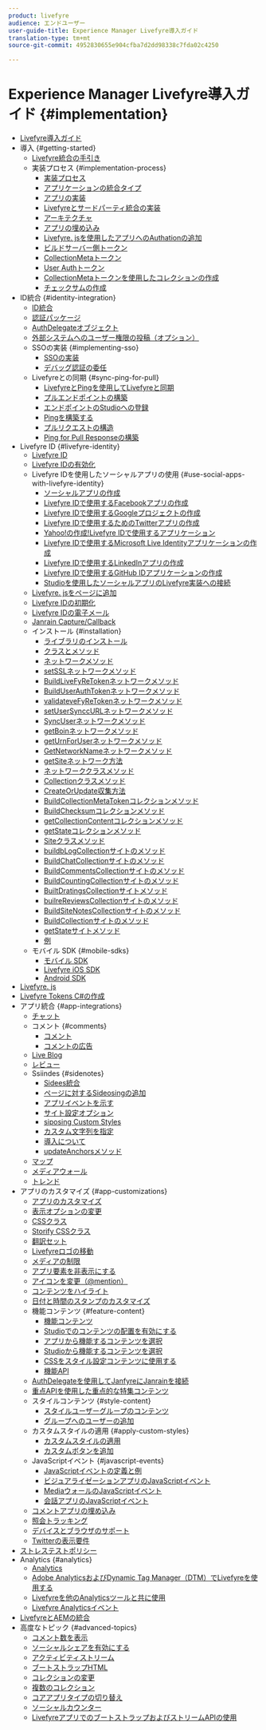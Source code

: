 ```yaml
---
product: livefyre
audience: エンドユーザー
user-guide-title: Experience Manager Livefyre導入ガイド
translation-type: tm+mt
source-git-commit: 4952830655e904cfba7d2dd98338c7fda02c4250

---
```



# Experience Manager Livefyre導入ガイド {#implementation}

+ [Livefyre導入ガイド](home.md)
+ 導入 {#getting-started}
   + [Livefyre統合の手引き](c-getting-started/c-getting-started.md)
   + 実装プロセス {#implementation-process}
      + [実装プロセス](c-getting-started/c-implementation-process/c-implementation-process.md)
      + [アプリケーションの統合タイプ](c-getting-started/c-implementation-process/c-app-integration-types.md)
      + [アプリの実装](c-getting-started/designer-app-implementation.md)
      + [Livefyreとサードパーティ統合の実装](c-app-integrations/implement-livefyre-3rd-party.md)
      + [アーキテクチャ](c-getting-started/c-implementation-process/c-architecture.md)
      + [アプリの埋め込み](c-getting-started/c-implementation-process/c-using-livefyre.js-to-create-customize-and-use-apps-on-your-site.md)
      + [Livefyre. jsを使用したアプリへのAuthationの追加](c-getting-started/c-implementation-process/c-add-authetication-to-an-app-using-livefyre.js.md)
      + [ビルドサーバー側トークン](c-getting-started/c-implementation-process/c-build-server-side-tokens.md)
      + [CollectionMetaトークン](c-getting-started/c-implementation-process/c-collectionmeta-tokent.md)
      + [User Authトークン](c-getting-started/c-implementation-process/c-user-auth-token.md)
      + [CollectionMetaトークンを使用したコレクションの作成](t-create-a-collectionmeta-token.md)
      + [チェックサムの作成](c-creating-a-checksum.md)
+ ID統合 {#identity-integration}
   + [ID統合](t-about-identity-integration/t-about-identity-integration.md)
   + [認証パッケージ](t-about-identity-integration/c-authorization-package.md)
   + [AuthDelegateオブジェクト](t-about-identity-integration/c-building-an-auth-delegate.md)
   + [外部システムへのユーザー権限の投稿（オプション）](t-about-identity-integration/c-posting-user-permissions-to-external-systems.md)
   + SSOの実装 {#implementing-sso}
      + [SSOの実装](t-about-identity-integration/c-implementing-sso/c-implementing-sso.md)
      + [デバッグ認証の委任](t-about-identity-integration/c-implementing-sso/c-debugging-auth.md)
   + Livefyreとの同期 {#sync-ping-for-pull}
      + [LivefyreとPingを使用してLivefyreと同期](t-about-identity-integration/t-sync-with-livefyre-using-ping-for-pull/t-sync-with-livefyre-using-ping-for-pull.md)
      + [プルエンドポイントの構築](t-about-identity-integration/t-sync-with-livefyre-using-ping-for-pull/t-build-the-pull-endpoint.md)
      + [エンドポイントのStudioへの登録](t-about-identity-integration/t-sync-with-livefyre-using-ping-for-pull/c-register-the-endpoint-with-studio.md)
      + [Pingを構築する](t-about-identity-integration/t-sync-with-livefyre-using-ping-for-pull/t-build-the-ping.md)
      + [プルリクエストの構造](t-about-identity-integration/t-sync-with-livefyre-using-ping-for-pull/t-pull-request-structure.md)
      + [Ping for Pull Responseの構築](t-about-identity-integration/t-sync-with-livefyre-using-ping-for-pull/c-build-the-ping-for-pull-response.md)
+ Livefyre ID {#livefyre-identity}
   + [Livefyre ID](c-livefyre-identity-comp/c-livefyre-identity-comp.md)
   + [Livefyre IDの有効化](c-livefyre-identity-comp/t-enable-livefyre-identity.md)
   + Livefyre IDを使用したソーシャルアプリの使用 {#use-social-apps-with-livefyre-identity}
      + [ソーシャルアプリの作成](c-livefyre-identity-comp/t-create-your-social-apps.md)
      + [Livefyre IDで使用するFacebookアプリの作成](c-livefyre-identity-comp/t-create-a-facebook-app-for-use-with-livefyre-identity.md)
      + [Livefyre IDで使用するGoogleプロジェクトの作成](c-livefyre-identity-comp/t-create-a-google-project-for-use-with-livefyre-identity.md)
      + [Livefyre IDで使用するためのTwitterアプリの作成](c-livefyre-identity-comp/t-create-a-twitter-app-for-use-with-livefyre-identity.md)
      + [Yahoo!の作成!Livefyre IDで使用するアプリケーション](c-livefyre-identity-comp/t-create-a-yahoo-app-for-use-with-livefyre-identity.md)
      + [Livefyre IDで使用するMicrosoft Live Identityアプリケーションの作成](c-livefyre-identity-comp/t-create-a-microsoft-live-id-app-for-use-with-livefyre-identity.md)
      + [Livefyre IDで使用するLinkedInアプリの作成](c-livefyre-identity-comp/t-create-a-linkedin-app-for-use-with-livefyre-identity.md)
      + [Livefyre IDで使用するGitHub IDアプリケーションの作成](c-livefyre-identity-comp/c-create-a-github-identity.md)
      + [Studioを使用したソーシャルアプリのLivefyre実装への接続](c-livefyre-identity-comp/t-using-studio-to-connect-your-social-apps-to-your-livefyre-implementation.md)
   + [Livefyre. jsをページに追加](c-livefyre-identity-comp/t-add-livefyre.js-to-the-page.md)
   + [Livefyre IDの初期化](c-livefyre-identity-comp/t-initialize-livefyre-identity.md)
   + [Livefyre IDの電子メール](c-livefyre-identity-comp/c-emails-for-livefyre-identity.md)
   + [Janrain Capture/Callback](c-livefyre-identity-comp/c-janrain-capture-backplane-comp.md)
   + インストール {#installation}
      + [ライブラリのインストール](c-installing-libraries/c-installing-libraries.md)
      + [クラスとメソッド](c-installing-libraries/c-methods-livefyre.md)
      + [ネットワークメソッド](c-installing-libraries/c-network-methods.md)
      + [setSSLネットワークメソッド](c-installing-libraries/r-setssl-method.md)
      + [BuildLiveFyReTokenネットワークメソッド](c-installing-libraries/r-buildlivefyretoken-method.md)
      + [BuildUserAuthTokenネットワークメソッド](c-installing-libraries/r-builduserauthtoken-method.md)
      + [validateveFyReTokenネットワークメソッド](c-installing-libraries/c-validatelivefyretoken-network-method.md)
      + [setUserSynccURLネットワークメソッド](c-installing-libraries/r-setusersyncurl-method.md)
      + [SyncUserネットワークメソッド](c-installing-libraries/r-syncuser-method.md)
      + [getBoinネットワークメソッド](c-installing-libraries/r-geturn-method.md)
      + [getUrnForUserネットワークメソッド](c-installing-libraries/r-geturnforuser-method.md)
      + [GetNetworkNameネットワークメソッド](c-installing-libraries/r-getnetworkname-method.md)
      + [getSiteネットワーク方法](c-installing-libraries/r-getsite-method.md)
      + [ネットワーククラスメソッド](c-installing-libraries/c-network-class-methods.md)
      + [Collectionクラスメソッド](c-installing-libraries/c-collection-methods.md)
      + [CreateOrUpdate収集方法](c-installing-libraries/r-createorupdate-collection-method.md)
      + [BuildCollectionMetaTokenコレクションメソッド](c-installing-libraries/r-buildcollectionmetatoken-collection-method.md)
      + [BuildChecksumコレクションメソッド](c-installing-libraries/r-buildchecksum-collection-method.md)
      + [getCollectionContentコレクションメソッド](c-installing-libraries/t-getcollectioncontent-collection-method.md)
      + [getStateコレクションメソッド](c-installing-libraries/r-geturn-collection-method.md)
      + [Siteクラスメソッド](c-installing-libraries/c-site-methods.md)
      + [buildbLogCollectionサイトのメソッド](c-installing-libraries/r-buildblogcollection-site-method.md)
      + [BuildChatCollectionサイトのメソッド](c-installing-libraries/r-buildchatcollection-site-method.md)
      + [BuildCommentsCollectionサイトのメソッド](c-installing-libraries/r-buildcommentscollection-site-method.md)
      + [BuildCountingCollectionサイトのメソッド](c-installing-libraries/r-buildcountingcollection-site-method.md)
      + [BuiltDratingsCollectionサイトメソッド](c-installing-libraries/r-buildratingscollection-site-method.md)
      + [builreReviewsCollectionサイトのメソッド](c-installing-libraries/r-buildreviewscollection-site-method.md)
      + [BuildSiteNotesCollectionサイトのメソッド](c-installing-libraries/r-buildsitenotescollection-site-method.md)
      + [BuildCollectionサイトのメソッド](c-installing-libraries/r-buildcollection-site-method.md)
      + [getStateサイトメソッド](c-installing-libraries/r-geturn-site-method.md)
      + [例](c-installing-libraries/c-libraries-examples.md)
   + モバイル SDK {#mobile-sdks}
      + [モバイル SDK](c-mobile-sdks/c-mobile-sdks.md)
      + [Livefyre iOS SDK](c-mobile-sdks/c-livefyre-ios-sdk.md)
      + [Android SDK](c-mobile-sdks/c-android-sdk.md)
+ [Livefyre. js](c-livefyre.js.md)
+ [Livefyre Tokens C#の作成](c-creating-livefyre-tokens-c-.md)
+ アプリ統合 {#app-integrations}
   + [チャット](c-app-integrations/c-app-integratios-chat.md)
   + コメント {#comments}
      + [コメント](c-app-integrations/c-comments-integration/c-comments-integration.md)
      + [コメントの広告](c-app-integrations/c-comments-integration/c-ads-in-comments-integration.md)
   + [Live Blog](c-app-integrations/c-live-blog-integration.md)
   + [レビュー](c-app-integrations/c-reviews-integration.md)
   + Ssiindes {#sidenotes}
      + [Sidees統合](c-app-integrations/c-sidenotes-integration/r-sidenotes-integration.md)
      + [ページに対するSideosingの追加](c-app-integrations/c-sidenotes-integration/r-adding-sidenotes-to-a-page.md)
      + [アプリイベントを示す](c-app-integrations/c-sidenotes-integration/r-app-events.md)
      + [サイト設定オプション](c-app-integrations/c-sidenotes-integration/r-configuration-options.md)
      + [siposing Custom Styles](c-app-integrations/c-sidenotes-integration/r-custom-styles.md)
      + [カスタム文字列を指定](c-app-integrations/c-sidenotes-integration/r-custom-strings.md)
      + [導入について](c-app-integrations/c-sidenotes-integration/r-sidenotes-implementation.md)
      + [updateAnchorsメソッド](c-app-integrations/c-sidenotes-integration/update-anchors-method.md)
   + [マップ](c-app-integrations/c-map-integration.md)
   + [メディアウォール](c-app-integrations/c-media-wall-integration.md)
   + [トレンド](c-app-integrations/c-trending-integration.md)
+ アプリのカスタマイズ {#app-customizations}
   + [アプリのカスタマイズ](c-app-customizations/c-app-customizations.md)
   + [表示オプションの変更](c-app-customizations/c-change-display-options.md)
   + [CSSクラス](c-app-customizations/c-css-classes.md)
   + [Storify CSSクラス](c-app-customizations/c-storify-css-classes.md)
   + [翻訳セット](c-app-customizations/c-translation-sets.md)
   + [Livefyreロゴの移動](c-app-customizations/c-move-the-livefyre-logo.md)
   + [メディアの制限](c-app-customizations/c-restrict-media.md)
   + [アプリ要素を非表示にする](c-app-customizations/c-hide-app-elements.md)
   + [アイコンを変更（@mention）](c-app-customizations/c-change-mention-icon.md)
   + [コンテンツをハイライト](c-app-customizations/c-highlight-content.md)
   + [日付と時間のスタンプのカスタマイズ](c-app-customizations/c-date-time-stamp.md)
   + 機能コンテンツ {#feature-content}
      + [機能コンテンツ](c-app-customizations/t-feature-content.md)
      + [Studioでのコンテンツの配置を有効にする](c-app-customizations/t-enable-featuring-content-in-studio.md)
      + [アプリから機能するコンテンツを選択](c-app-customizations/t-select-content-to-feature.md)
      + [Studioから機能するコンテンツを選択](c-app-customizations/t-select-content-to-feature-from-studio.md)
      + [CSSをスタイル設定コンテンツに使用する](c-app-customizations/c-use-css-to-style-featured-content.md)
      + [機能API](c-app-customizations/c-feature-apis.md)
   + [AuthDelegateを使用してJanfyreにJanrainを接続](c-app-customizations/c-connecting-janrain-to-livefyre-using-authdelegate.md)
   + [重点APIを使用した重点的な特集コンテンツ](c-app-customizations/c-aggregated-featured-content-using-the-featured-apis.md)
   + スタイルコンテンツ {#style-content}
      + [スタイルユーザーグループのコンテンツ](c-app-customizations/c-style-user-group-content.md)
      + [グループへのユーザーの追加](c-app-customizations/c-adding-users-to-groups.md)
   + カスタムスタイルの適用 {#apply-custom-styles}
      + [カスタムスタイルの適用](c-app-customizations/c-applying-custom-styles-.md)
      + [カスタムボタンを追加](c-app-customizations/t-add-custom-buttons.md)
   + JavaScriptイベント {#javascript-events}
      + [JavaScriptイベントの定義と例](c-app-customizations/c-javascript-events.md)
      + [ビジュアライゼーションアプリのJavaScriptイベント](c-app-customizations/c-javascript-events-for-visualization-apps.md)
      + [MediaウォールのJavaScriptイベント](c-app-customizations/c-javascript-events-media-wall.md)
      + [会話アプリのJavaScriptイベント](c-app-customizations/c-javascript-events-for-conversation-apps.md)
   + [コメントアプリの埋め込み](c-app-customizations/c-embed-a-comments-app.md)
   + [照会トラッキング](c-app-customizations/c-referral-tracking.md)
   + [デバイスとブラウザのサポート](c-app-customizations/c-device-and-browser-support.md)
   + [Twitterの表示要件](c-app-customizations/c-twitter-display-requirements.md)
+ [ストレステストポリシー](c-stress-test-policy.md)
+ Analytics {#analytics}
   + [Analytics](livefyre-analytics/livefyre-analytics.md)
   + [Adobe AnalyticsおよびDynamic Tag Manager（DTM）でLivefyreを使用する](livefyre-analytics/c-use-livefyre-with-adobe-analytics.md)
   + [Livefyreを他のAnalyticsツールと共に使用](livefyre-analytics/c-livefyre-analytics.md)
   + [Livefyre Analyticsイベント](livefyre-analytics/c-livefyre-analytics-events.md)
+ [LivefyreとAEMの統合](c-livefyre-aem-integration.md)
+ 高度なトピック {#advanced-topics}
   + [コメント数を表示](c-advanced-topics/t-display-comment-count.md)
   + [ソーシャルシェアを有効にする](c-advanced-topics/c-enabling-social-sharing.md)
   + [アクティビティストリーム](c-advanced-topics/c-activity-stream.md)
   + [ブートストラップHTML](c-advanced-topics/c-bootstrap-html.md)
   + [コレクションの変更](c-advanced-topics/c-change-collection.md)
   + [複数のコレクション](c-advanced-topics/c-multiple-collections.md)
   + [コアアプリタイプの切り替え](c-advanced-topics/c-switch-core-app-types.md)
   + [ソーシャルカウンター](c-advanced-topics/c-social-counter.md)
   + [LivefyreアプリでのブートストラップおよびストリームAPIの使用](c-advanced-topics/bootstrap-stream-api.md)
